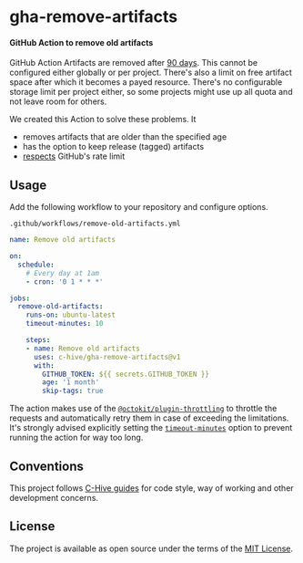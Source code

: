 # gha-remove-artifacts

#### GitHub Action to remove old artifacts

GitHub Action Artifacts are removed after [90 days](https://github.community/t5/GitHub-Actions/Managing-Actions-storage-space/m-p/41424/highlight/true#M4618). This cannot be configured either globally or per project. There's also a limit on free artifact space after which it becomes a payed resource. There's no configurable storage limit per project either, so some projects might use up all quota and not leave room for others.

We created this Action to solve these problems. It
- removes artifacts that are older than the specified age
- has the option to keep release (tagged) artifacts
- [respects](https://github.com/octokit/plugin-throttling.js) GitHub's rate limit

## Usage

Add the following workflow to your repository and configure options.

`.github/workflows/remove-old-artifacts.yml`
```yml
name: Remove old artifacts

on:
  schedule:
    # Every day at 1am
    - cron: '0 1 * * *'

jobs:
  remove-old-artifacts:
    runs-on: ubuntu-latest
    timeout-minutes: 10

    steps:
    - name: Remove old artifacts
      uses: c-hive/gha-remove-artifacts@v1
      with:
        GITHUB_TOKEN: ${{ secrets.GITHUB_TOKEN }}
        age: '1 month'
        skip-tags: true
```

The action makes use of the [`@octokit/plugin-throttling`](https://github.com/octokit/plugin-throttling.js) to throttle the requests and automatically retry them in case of exceeding the limitations.  It's strongly advised explicitly setting the [`timeout-minutes`](https://help.github.com/en/actions/reference/workflow-syntax-for-github-actions#jobsjob_idtimeout-minutes) option to prevent running the action for way too long.

## Conventions

This project follows [C-Hive guides](https://github.com/c-hive/guides) for code style, way of working and other development concerns.

## License

The project is available as open source under the terms of the [MIT License](http://opensource.org/licenses/MIT).
